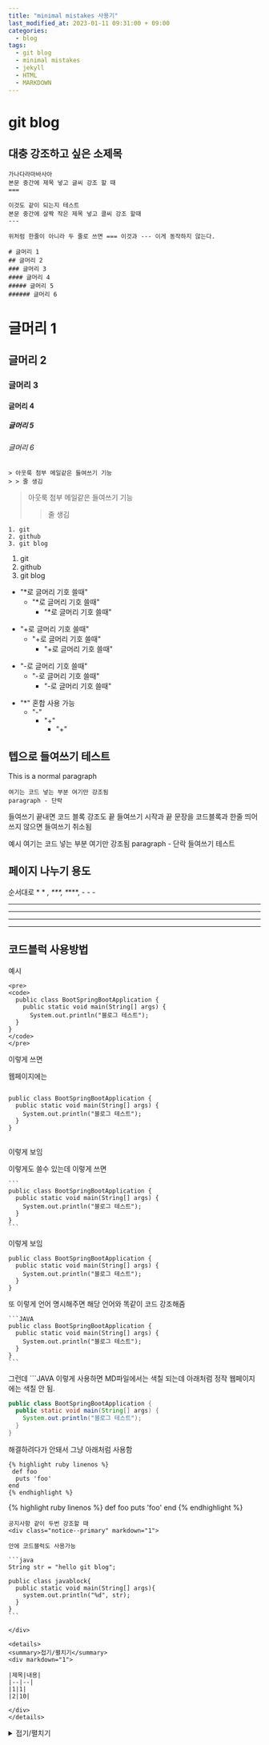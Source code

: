 ```yaml
---
title: "minimal mistakes 사용기"
last_modified_at: 2023-01-11 09:31:00 + 09:00
categories:
  - blog
tags:
  - git blog
  - minimal mistakes
  - jekyll
  - HTML
  - MARKDOWN
---
```


git blog
===

대충 강조하고 싶은 소제목
---

```
가나다라마바사아
본문 중간에 제목 넣고 글씨 강조 할 때
===

이것도 같이 되는지 테스트
본문 중간에 살짝 작은 제목 넣고 클씨 강조 할때
---

위처럼 한줄이 아니라 두 줄로 쓰면 === 이것과 --- 이게 동작하지 않는다.
```


```
# 글머리 1
## 글머리 2
### 글머리 3
#### 글머리 4
##### 글머리 5
###### 글머리 6
```

# 글머리 1
## 글머리 2
### 글머리 3
#### 글머리 4
##### 글머리 5
###### 글머리 6



```
> 아웃룩 첨부 메일같은 들여쓰기 기능
> > 줄 생김
```


> 아웃룩 첨부 메일같은 들여쓰기 기능
> > 줄 생김



```
1. git
2. github
3. git blog
```

1. git
2. github
3. git blog


* "*로 글머리 기호 쓸때"
  * "*로 글머리 기호 쓸때"
    * "*로 글머리 기호 쓸때"

+ "+로 글머리 기호 쓸때"
  + "+로 글머리 기호 쓸때"
    + "+로 글머리 기호 쓸때"

- "-로 글머리 기호 쓸때"
  - "-로 글머리 기호 쓸때"
    - "-로 글머리 기호 쓸때"

* "*" 혼합 사용 가능
  - "-"
      + "+"
        + "+"


텝으로 들여쓰기 테스트
---
This is a normal paragraph

    여기는 코드 넣는 부분 여기만 강조됨
    paragraph - 단락

들여쓰기 끝내면 코드 블록 강조도 끝
들여쓰기 시작과 끝 문장을 코드블록과 한줄 띄어쓰지 않으면 들여쓰기 취소됨

예시 
    여기는 코드 넣는 부분 여기만 강조됨
    paragraph - 단락
들여쓰기 테스트


페이지 나누기 용도 
---
순서대로 * * *, \*\*\*, \*****, - - -
* * *

***

*****

- - -



코드블럭 사용방법
---

예시

```
<pre>
<code>
  public class BootSpringBootApplication {
    public static void main(String[] args) {
      System.out.println("블로그 테스트");
  }
}
</code>
</pre>
```

이렇게 쓰면

웹페이지에는

<pre>
<code>
public class BootSpringBootApplication {
  public static void main(String[] args) {
    System.out.println("블로그 테스트");
  }
}
</code>
</pre>

이렇게 보임


이렇게도 쓸수 있는데 이렇게 쓰면

````
```
public class BootSpringBootApplication {
  public static void main(String[] args) {
    System.out.println("블로그 테스트");
  }
}
```
````

이렇게 보임

```
public class BootSpringBootApplication {
  public static void main(String[] args) {
    System.out.println("블로그 테스트");
  }
}
```

또 이렇게 언어 명시해주면 해당 언어와 똑같이 코드 강조해줌

````
```JAVA
public class BootSpringBootApplication {
  public static void main(String[] args) {
    System.out.println("블로그 테스트");
  }
}
```
````

그런데 \`\`\`JAVA 이렇게 사용하면 MD파일에서는 색칠 되는데 
아래처럼 정작 웹페이지에는 색칠 안 됨.

```JAVA
public class BootSpringBootApplication {
  public static void main(String[] args) {
    System.out.println("블로그 테스트");
  }
}
```

해결하려다가 안돼서 그냥 아래처럼 사용함

```
{% highlight ruby linenos %}
 def foo
  puts 'foo'
end
{% endhighlight %}
```

{% highlight ruby linenos %}
def foo
  puts 'foo'
end
{% endhighlight %}


````
공지사항 같이 두번 강조할 때
<div class="notice--primary" markdown="1">

안에 코드블럭도 사용가능

```java
String str = "hello git blog";

public class javablock{
  public static void main(String[] args){
    system.out.println("%d", str);
  }
}
```

</div>
````



```
<details>
<summary>접기/펼치기</summary>
<div markdown="1">

|제목|내용|
|--|--|
|1|1|
|2|10|

</div>
</details>
```


<details>
<summary>접기/펼치기</summary>
<div markdown="1">

|제목|내용|
|--|--|
|1|1|
|2|10|

</div>
</details>








<!--

주석 위치

-->




